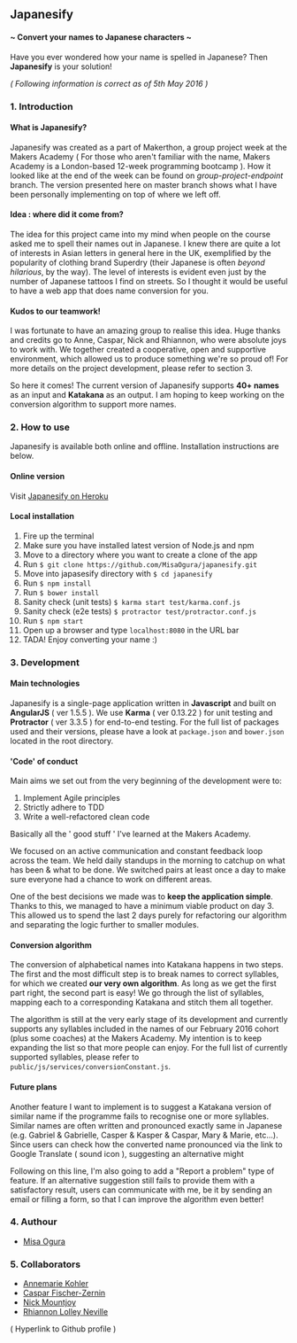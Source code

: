 ## Japanesify
#### ~ Convert your names to Japanese characters ~

Have you ever wondered how your name is spelled in Japanese? Then **Japanesify** is your solution!

*( Following information is correct as of 5th May 2016 )*

### 1. Introduction
#### What is Japanesify?
Japanesify was created as a part of Makerthon, a group project week at the Makers Academy ( For those who aren't familiar with the name, Makers Academy is a London-based 12-week programming bootcamp ). How it looked like at the end of the week can be found on *group-project-endpoint* branch. The version presented here on master branch shows what I have been personally implementing on top of where we left off.

#### Idea : where did it come from?
The idea for this project came into my mind when people on the course asked me to spell their names out in Japanese. I knew there are quite a lot of interests in Asian letters in general here in the UK, exemplified by the popularity of clothing brand Superdry (their Japanese is often *beyond hilarious*, by the way). The level of interests is evident even just by the number of Japanese tattoos I find on streets. So I thought it would be useful to have a web app that does name conversion for you.

#### Kudos to our teamwork!
I was fortunate to have an amazing group to realise this idea. Huge thanks and credits go to Anne, Caspar, Nick and Rhiannon, who were absolute joys to work with. We together created a cooperative, open and supportive environment, which allowed us to produce something we're so proud of! For more details on the project development, please refer to section 3.

So here it comes! The current version of Japanesify supports **40+ names** as an input and **Katakana** as an output. I am hoping to keep working on the conversion algorithm to support more names.

### 2. How to use
Japanesify is available both online and offline. Installation instructions are below.

#### Online version
Visit <a href="https://japanesify.herokuapp.com/">Japanesify on Heroku</a>

#### Local installation
1. Fire up the terminal
2. Make sure you have installed latest version of Node.js and npm
3. Move to a directory where you want to create a clone of the app
4. Run `$ git clone https://github.com/MisaOgura/japanesify.git`
5. Move into japasesify directory with `$ cd japanesify`
6. Run `$ npm install`
7. Run `$ bower install`
8. Sanity check (unit tests) `$ karma start test/karma.conf.js`
9. Sanity check (e2e tests) `$ protractor test/protractor.conf.js`
10. Run `$ npm start`
11. Open up a browser and type `localhost:8080` in the URL bar
12. TADA! Enjoy converting your name :)

### 3. Development
#### Main technologies
Japanesify is a single-page application written in **Javascript** and built on **AngularJS** ( ver 1.5.5 ). We use **Karma** ( ver 0.13.22 ) for unit testing and **Protractor** ( ver 3.3.5 ) for end-to-end testing. For the full list of packages used and their versions, please have a look at `package.json` and `bower.json` located in the root directory.

#### 'Code' of conduct
Main aims we set out from the very beginning of the development were to:

1. Implement Agile principles
2. Strictly adhere to TDD
3. Write a well-refactored clean code

Basically all the ' good stuff ' I've learned at the Makers Academy.

We focused on an active communication and constant feedback loop across the team. We held daily standups in the morning to catchup on what has been & what to be done. We switched pairs at least once a day to make sure everyone had a chance to work on different areas.

One of the best decisions we made was to **keep the application simple**. Thanks to this, we managed to have a minimum viable product on day 3. This allowed us to spend the last 2 days purely for refactoring our algorithm and separating the logic further to smaller modules.

#### Conversion algorithm
The conversion of alphabetical names into Katakana happens in two steps. The first and the most difficult step is to break names to correct syllables, for which we created **our very own algorithm**. As long as we get the first part right, the second part is easy! We go through the list of syllables, mapping each to a corresponding Katakana and stitch them all together.

The algorithm is still at the very early stage of its development and currently supports any syllables included in the names of our February 2016 cohort (plus some coaches) at the Makers Academy. My intention is to keep expanding the list so that more people can enjoy. For the full list of currently supported syllables, please refer to `public/js/services/conversionConstant.js`.

#### Future plans
Another feature I want to implement is to suggest a Katakana version of similar name if the programme fails to recognise one or more syllables. Similar names are often written and pronounced exactly same in Japanese (e.g. Gabriel & Gabrielle, Casper & Kasper & Caspar, Mary & Marie, etc...). Since users can check how the converted name pronounced via the link to Google Translate ( sound icon ), suggesting an alternative might

Following on this line, I'm also going to add a "Report a problem" type of feature. If an alternative suggestion still fails to provide them with a satisfactory result, users can communicate with me, be it by sending an email or filling a form, so that I can improve the algorithm even better!

### 4. Authour
- <a href='https://github.com/MisaOgura'>Misa Ogura</a>

### 5. Collaborators
- <a href='https://github.com/AnnemarieKohler'>Annemarie Kohler</a>
- <a href='https://github.com/ccfz'>Caspar Fischer-Zernin</a>
- <a href='https://github.com/NickMountjoy'>Nick Mountjoy</a>
- <a href='https://github.com/rhiannonruth'>Rhiannon Lolley Neville</a>

( Hyperlink to Github profile )
